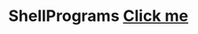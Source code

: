 # ShellPrograms <a href="https://github.com/Mubashir-angathil/ShellProgram/blob/main/VI%20Sem%20Shell.pdf">Click me</a>
